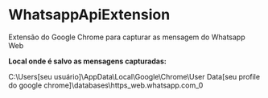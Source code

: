 # WhatsappApiExtension

Extensão do Google Chrome para capturar as mensagem do Whatsapp Web

**Local onde é salvo as mensagens capturadas:**

C:\Users\[seu usuário]\AppData\Local\Google\Chrome\User Data\[seu profile do google chrome]\databases\https_web.whatsapp.com_0